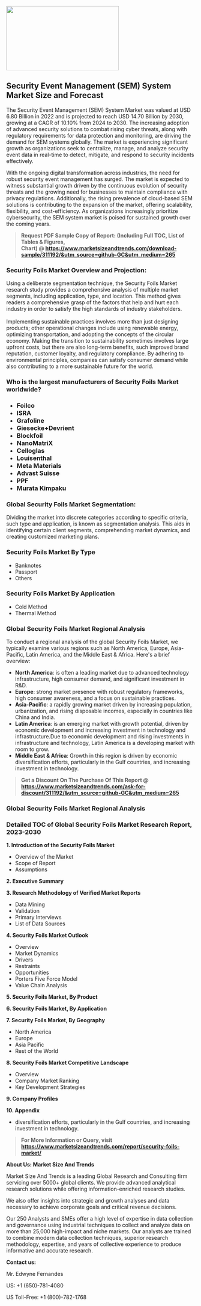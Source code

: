 <p><img class="alignnone size-medium wp-image-20088" src="https://ffe5etoiles.com/wp-content/uploads/2024/12/MST1-300x171.png" alt="" width="300" height="171" /></p><h2>Security Event Management (SEM) System Market Size and Forecast</h2><p>The Security Event Management (SEM) System Market was valued at USD 6.80 Billion in 2022 and is projected to reach USD 14.70 Billion by 2030, growing at a CAGR of 10.10% from 2024 to 2030. The increasing adoption of advanced security solutions to combat rising cyber threats, along with regulatory requirements for data protection and monitoring, are driving the demand for SEM systems globally. The market is experiencing significant growth as organizations seek to centralize, manage, and analyze security event data in real-time to detect, mitigate, and respond to security incidents effectively.</p><p>With the ongoing digital transformation across industries, the need for robust security event management has surged. The market is expected to witness substantial growth driven by the continuous evolution of security threats and the growing need for businesses to maintain compliance with privacy regulations. Additionally, the rising prevalence of cloud-based SEM solutions is contributing to the expansion of the market, offering scalability, flexibility, and cost-efficiency. As organizations increasingly prioritize cybersecurity, the SEM system market is poised for sustained growth over the coming years.</p></p><blockquote id="" class=""><strong>Request PDF Sample Copy of Report: (Including Full TOC, List of Tables &amp; Figures, Chart)&nbsp;@&nbsp;<strong><a href="https://www.marketsizeandtrends.com/download-sample/311192/&utm_source=github-GC&utm_medium=265" target="_blank">https://www.marketsizeandtrends.com/download-sample/311192/&utm_source=github-GC&utm_medium=265</a></strong></strong></blockquote><h3 id="" class="">Security Foils Market&nbsp;Overview and Projection:</h3><p id="" class="">Using a deliberate segmentation technique, the Security Foils Market research study provides a comprehensive analysis of multiple market segments, including application, type, and location. This method gives readers a comprehensive grasp of the factors that help and hurt each industry in order to satisfy the high standards of industry stakeholders. <br /> <br />Implementing sustainable practices involves more than just designing products; other operational changes include using renewable energy, optimizing transportation, and adopting the concepts of the circular economy. Making the transition to sustainability sometimes involves large upfront costs, but there are also long-term benefits, such improved brand reputation, customer loyalty, and regulatory compliance. By adhering to environmental principles, companies can satisfy consumer demand while also contributing to a more sustainable future for the world.</p><h3 id="" class="">Who is the largest manufacturers of&nbsp;Security Foils Market worldwide?</h3><h3 class=""><p><ul><li>Foilco </li><li> ISRA </li><li> Grafoline </li><li> Giesecke+Devrient </li><li> Blockfoil </li><li> NanoMatriX </li><li> Celloglas </li><li> Louisenthal </li><li> Meta Materials </li><li> Advast Suisse </li><li> PPF </li><li> Murata Kimpaku</li></ul></p></h3><h3 id="" class="">Global&nbsp;Security Foils Market Segmentation:</h3><p id="" class="">Dividing the market into discrete categories according to specific criteria, such type and application, is known as segmentation analysis. This aids in identifying certain client segments, comprehending market dynamics, and creating customized marketing plans.</p><h3 id="" class="">Security Foils Market&nbsp;By Type</h3><p><p><ul><li>Banknotes</li><li> Passport</li><li> Others</p></li></ul></p></p><h3 id="" class="">Security Foils Market&nbsp;By Application</h3><p class=""><p><ul><li>Cold Method</li><li> Thermal Method</li></ul></p></p><h3 id="" class="">Global Security Foils Market Regional Analysis</h3><p id="" class="">To conduct a regional analysis of the global Security Foils Market, we typically examine various regions such as North America, Europe, Asia-Pacific, Latin America, and the Middle East &amp; Africa. Here's a brief overview:</p><ul><li><strong>North America</strong>: is often a leading market due to advanced technology infrastructure, high consumer demand, and significant investment in R&amp;D.</li><li><strong>Europe</strong>: strong market presence with robust regulatory frameworks, high consumer awareness, and a focus on sustainable practices.</li><li><strong>Asia-Pacific</strong>: a rapidly growing market driven by increasing population, urbanization, and rising disposable incomes, especially in countries like China and India.</li><li><strong>Latin America</strong>: is an emerging market with growth potential, driven by economic development and increasing investment in technology and infrastructure.Due to economic development and rising investments in infrastructure and technology, Latin America is a developing market with room to grow.</li><li><strong>Middle East &amp; Africa</strong>: Growth in this region is driven by economic diversification efforts, particularly in the Gulf countries, and increasing investment in technology.</li></ul><blockquote id="" class=""><strong>Get a Discount On The Purchase Of This Report @ <strong><a href="https://www.marketsizeandtrends.com/ask-for-discount/311192/&utm_source=github-GC&utm_medium=265" target="_blank">https://www.marketsizeandtrends.com/ask-for-discount/311192/&utm_source=github-GC&utm_medium=265</a></strong></strong></blockquote><h3 id="" class="">Global Security Foils Market Regional Analysis</h3><h3 id="" class="">Detailed TOC of Global Security Foils Market Research Report, 2023-2030</h3><p id="" class=""><strong>1. Introduction of the Security Foils Market</strong></p><ul><li>Overview of the Market</li><li>Scope of Report</li><li>Assumptions</li></ul><p id="" class=""><strong>2. Executive Summary</strong></p><p id="" class=""><strong>3. Research Methodology of Verified Market Reports</strong></p><ul><li>Data Mining</li><li>Validation</li><li>Primary Interviews</li><li>List of Data Sources</li></ul><p id="" class=""><strong>4. Security Foils Market Outlook</strong></p><ul><li>Overview</li><li>Market Dynamics</li><li>Drivers</li><li>Restraints</li><li>Opportunities</li><li>Porters Five Force Model</li><li>Value Chain Analysis</li></ul><p id="" class=""><strong>5. Security Foils Market, By Product</strong></p><p id="" class=""><strong>6. Security Foils Market, By Application</strong></p><p id="" class=""><strong>7. Security Foils Market, By Geography</strong></p><ul><li>North America</li><li>Europe</li><li>Asia Pacific</li><li>Rest of the World</li></ul><p id="" class=""><strong>8. Security Foils Market Competitive Landscape</strong></p><ul><li>Overview</li><li>Company Market Ranking</li><li>Key Development Strategies</li></ul><p id="" class=""><strong>9. Company Profiles</strong></p><p id="" class=""><strong>10. Appendix</strong></p><ul><li>diversification efforts, particularly in the Gulf countries, and increasing investment in technology.</li></ul><blockquote id="" class=""><strong>For More Information or Query, visit <strong><strong><a href="https://www.marketsizeandtrends.com/report/security-foils-market/" target="_blank">https://www.marketsizeandtrends.com/report/security-foils-market/</a></strong></strong></strong></blockquote><p id="" class=""><strong>About Us: Market Size And Trends</strong></p><p id="" class="">Market Size And Trends is a leading Global Research and Consulting firm servicing over 5000+ global clients. We provide advanced analytical research solutions while offering information-enriched research studies.</p><p id="" class="">We also offer insights into strategic and growth analyses and data necessary to achieve corporate goals and critical revenue decisions.</p><p id="" class="">Our 250 Analysts and SMEs offer a high level of expertise in data collection and governance using industrial techniques to collect and analyze data on more than 25,000 high-impact and niche markets. Our analysts are trained to combine modern data collection techniques, superior research methodology, expertise, and years of collective experience to produce informative and accurate research.</p><p id="" class=""><strong>Contact us:</strong></p><p id="" class="">Mr. Edwyne Fernandes</p><p id="" class="">US: +1 (650)-781-4080</p><p id="" class="">US Toll-Free: +1 (800)-782-1768</p>
